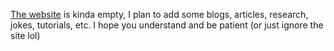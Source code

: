 [The website](https://Rudxain.github.io) is kinda empty, I plan to add some blogs, articles, research, jokes, tutorials, etc. I hope you understand and be patient (or just ignore the site lol)
